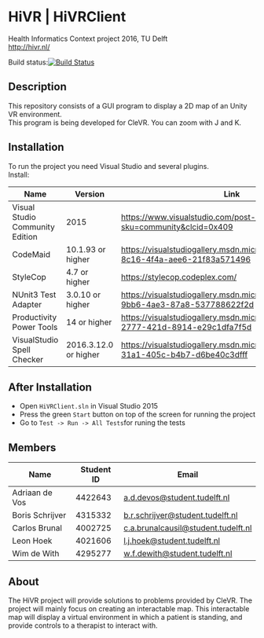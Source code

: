 # HiVR | HiVRClient
Health Informatics Context project 2016, TU Delft  
http://hivr.nl/

Build status:[![Build Status](https://jenkins.hivr.nl/buildStatus/icon?job=0010-master-build)](https://jenkins.hivr.nl/job/0010-master-build/)

## Description
This repository consists of a GUI program to display a 2D map of an Unity VR environment.  
This program is being developed for CleVR.
You can zoom with J and K.

## Installation
To run the project you need Visual Studio and several plugins.  
Install:

| Name | Version | Link |
| ---- | ------- | ---- |
| Visual Studio Community Edition | 2015 | https://www.visualstudio.com/post-download-vs?sku=community&clcid=0x409 |
| CodeMaid | 10.1.93 or higher | https://visualstudiogallery.msdn.microsoft.com/76293c4d-8c16-4f4a-aee6-21f83a571496 |
| StyleCop | 4.7 or higher | https://stylecop.codeplex.com/ |
| NUnit3 Test Adapter | 3.0.10 or higher | https://visualstudiogallery.msdn.microsoft.com/0da0f6bd-9bb6-4ae3-87a8-537788622f2d |
| Productivity Power Tools | 14 or higher | https://visualstudiogallery.msdn.microsoft.com/34ebc6a2-2777-421d-8914-e29c1dfa7f5d |
| VisualStudio Spell Checker | 2016.3.12.0 or higher | https://visualstudiogallery.msdn.microsoft.com/a23de100-31a1-405c-b4b7-d6be40c3dfff |

## After Installation
* Open `HiVRClient.sln` in Visual Studio 2015
* Press the green `Start` button on top of the screen for running the project
* Go to `Test -> Run -> All Tests`for runing the tests

## Members
| Name | Student ID | Email |
| --- | --- | --- |
| Adriaan de Vos| 4422643 | a.d.devos@student.tudelft.nl |
| Boris Schrijver | 4315332 | b.r.schrijver@student.tudelft.nl |
| Carlos Brunal| 4002725 | c.a.brunalcausil@student.tudelft.nl |
| Leon Hoek| 4021606 | l.j.hoek@student.tudelft.nl |
| Wim de With| 4295277 | w.f.dewith@student.tudelft.nl |

## About
The HiVR project will provide solutions to problems provided by
CleVR. The project will mainly focus on creating an interactable map. This
interactable map will display a virtual environment in which a patient is
standing, and provide controls to a therapist to interact with.
